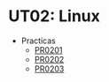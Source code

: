 # UT02: Linux
* Practicas
    - [PR0201](Practicas/PR0201/Practica1.md)
    - [PR0202](Practicas/PR0202/Practica2.md)
    - [PR0203](Practicas/PR0203/Practica3.md)